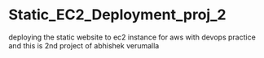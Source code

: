 # Static_EC2_Deployment_proj_2
deploying the static website to ec2 instance for aws with devops practice and this is 2nd project of abhishek verumalla
